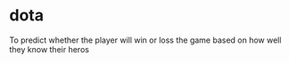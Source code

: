 # dota
To predict whether the player will win or loss the game based on how well they know their heros
